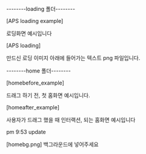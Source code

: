 ﻿--------loading 폴더--------

[APS loading example]

로딩화면 예시입니다

[APS loading]

만드신 로딩 이미지 아래에 들어가는 텍스트 png 파일입니다.




--------home 폴더--------

[homebefore_example]

드래그 하기 전, 첫 홈화면 예시입니다.


[homeafter_example]

사용자가 드래그 했을 때 인터랙션, 되는 홈화면 예시입니다


pm 9:53 update

[homebg.png]
백그라운드에 넣어주세요